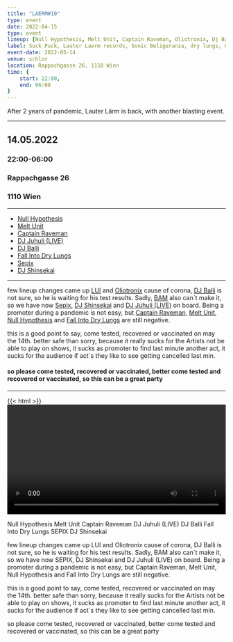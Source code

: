 ```yaml
---
title: "LAERM#10"
type: event
date: 2022-04-15
type: event
lineup: [Null Hypothesis, Melt Unit, Captain Raveman, Oliotronix, Dj Balli, Fall Into Dry Lungs, BAM, LUI ]
label: Suck Puck, Lauter Laerm records, Sonic Beligeranza, dry lungs, GLeeetch, MARA
event-date: 2022-05-14
venue: schlor
location: Rappachgasse 26, 1110 Wien 
time: {
    start: 22:00,
    end: 06:00
}
---
```

After 2 years of pandemic, Lauter Lärm is back, with another blasting event.   


---

## 14.05.2022
### 22:00-06:00 
### Rappachgasse 26
### 1110 Wien 

---

- [Null Hypothesis](https://linktr.ee/nullhypothesis)
- [Melt Unit](https://www.meltunit.com/)
- [Captain Raveman](http://www.raveman.net/)
- [DJ Juhuli (LIVE)](https://squash-im-europark.at/wp-content/uploads/2015/04/live.png)
- [DJ Balli](https://sonicbelligeranza.com/)
- [Fall Into Dry Lungs](https://fallinto.drylungs.at/)
- [Sepix](https://sepix.net/)
- [DJ Shinsekai](https://www.shinsekai.club/)

---

few lineup changes came up [LUI](https://soundcloud.com/exlepaeng/pangstoff018-lui-ballern) and [Oliotronix](https://soundcloud.com/oliotronix) cause of corona, [DJ Balli](https://sonicbelligeranza.com/) is not sure, so he is waiting for his test results. Sadly, [BAM]() also can´t make it, so we have now [Sepix](https://sepix.net/), [DJ Shinsekai](https://www.shinsekai.club/) and [DJ Juhuli (LIVE)](https://squash-im-europark.at/wp-content/uploads/2015/04/live.png) on board. Being a promoter during a pandemic is not easy, but [Captain Raveman](http://www.raveman.net/), [Melt Unit](https://www.meltunit.com/), [Null Hypothesis](https://linktr.ee/nullhypothesis) and [Fall Into Dry Lungs](https://fallinto.drylungs.at/) are still negative.

this is a good point to say, come tested, recovered or vaccinated on may the 14th. better safe than sorry, because it really sucks for the Artists not be able to play on shows, it sucks as promoter to find last minute another act, it sucks for the audience if act´s they like to see getting cancelled last min.

#### so please come tested, recovered or vaccinated, better come tested and recovered or vaccinated, so this can be a great party

---

{{< html >}}
<video src="laerm-10.mp4" style="width: 100%;" controls loop>
{{< / html >}}

Null Hypothesis
Melt Unit
Captain Raveman
DJ Juhuli (LIVE)
DJ Balli
Fall Into Dry Lungs
SEPIX
DJ Shinsekai

few lineup changes came up LUI and Oliotronix cause of corona, DJ Balli is not sure, so he is waiting for his test results. Sadly, BAM also can´t make it, so we have now SEPIX, DJ Shinsekai and DJ Juhuli (LIVE) on board. Being a promoter during a pandemic is not easy, but Captain Raveman, Melt Unit, Null Hypothesis and Fall Into Dry Lungs are still negative.

this is a good point to say, come tested, recovered or vaccinated on may the 14th. better safe than sorry, because it really sucks for the Artists not be able to play on shows, it sucks as promoter to find last minute another act, it sucks for the audience if act´s they like to see getting cancelled last min.

so please come tested, recovered or vaccinated, better come tested and recovered or vaccinated, so this can be a great party
